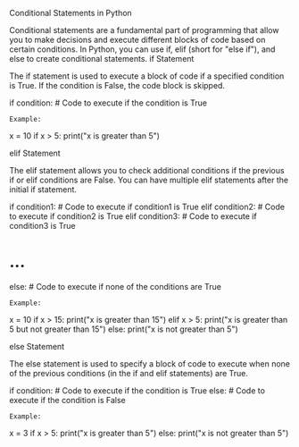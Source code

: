 Conditional Statements in Python

Conditional statements are a fundamental part of programming that allow you to make decisions and execute different blocks of code based on certain conditions. In Python, you can use if, elif (short for "else if"), and else to create conditional statements.
if Statement

The if statement is used to execute a block of code if a specified condition is True. If the condition is False, the code block is skipped.

if condition:
    # Code to execute if the condition is True

    Example:

x = 10
if x > 5:
    print("x is greater than 5")

elif Statement

The elif statement allows you to check additional conditions if the previous if or elif conditions are False. You can have multiple elif statements after the initial if statement.

if condition1:
    # Code to execute if condition1 is True
elif condition2:
    # Code to execute if condition2 is True
elif condition3:
    # Code to execute if condition3 is True
# ...
else:
    # Code to execute if none of the conditions are True

    Example:

x = 10
if x > 15:
    print("x is greater than 15")
elif x > 5:
    print("x is greater than 5 but not greater than 15")
else:
    print("x is not greater than 5")

else Statement

The else statement is used to specify a block of code to execute when none of the previous conditions (in the if and elif statements) are True.

if condition:
    # Code to execute if the condition is True
else:
    # Code to execute if the condition is False

    Example:

x = 3
if x > 5:
    print("x is greater than 5")
else:
    print("x is not greater than 5")
